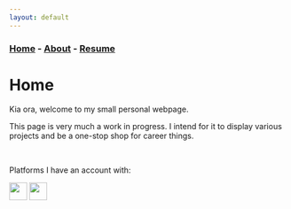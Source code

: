 ```yaml
---
layout: default
---
```


### [Home](./index.md) - [About](./pages/about.md) - [Resume](./pages/resume.md)

# Home

Kia ora, welcome to my small personal webpage.

This page is very much a work in progress. I intend for it to display various projects and be a one-stop shop for career things.


&nbsp;

Platforms I have an account with:

[<img src="../resources/icons/GitHub.png" height="32" width="32"/>](https://github.com/Graphight) 
[<img src="../resources/icons/LinkedIn.png" height="32" width="32"/>](https://www.linkedin.com/in/tom-marsh-3aa764154/) 

[//]: # ([<img src="../resources/icons/Itch.png" height="32" width="32"/>]&#40;https://graphight.itch.io/&#41; )
